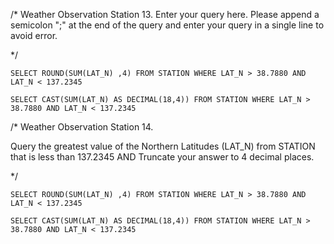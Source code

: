 /*
Weather Observation Station 13.
Enter your query here.
Please append a semicolon ";" at the end of the query and enter your query in a single line to avoid error.

*/
```
SELECT ROUND(SUM(LAT_N) ,4) FROM STATION WHERE LAT_N > 38.7880 AND LAT_N < 137.2345

SELECT CAST(SUM(LAT_N) AS DECIMAL(18,4)) FROM STATION WHERE LAT_N > 38.7880 AND LAT_N < 137.2345
```




/*
Weather Observation Station 14.

Query the greatest value of the Northern Latitudes (LAT_N) from STATION that is less than 137.2345 AND  Truncate your answer to  4 decimal places.

*/
```
SELECT ROUND(SUM(LAT_N) ,4) FROM STATION WHERE LAT_N > 38.7880 AND LAT_N < 137.2345

SELECT CAST(SUM(LAT_N) AS DECIMAL(18,4)) FROM STATION WHERE LAT_N > 38.7880 AND LAT_N < 137.2345
```
